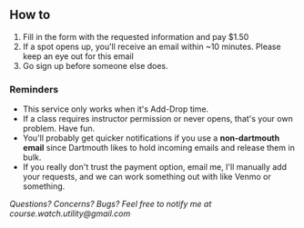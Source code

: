 ## How to

1. Fill in the form with the requested information and pay $1.50
2. If a spot opens up, you'll receive an email within ~10 minutes. Please keep an eye out for this email
3. Go sign up before someone else does.

### Reminders

* This service only works when it's Add-Drop time. 
* If a class requires instructor permission or never opens, that's your own problem. Have fun.
* You'll probably get quicker notifications if you use a **non-dartmouth email** since Dartmouth likes to hold incoming emails and release them in bulk.
* If you really don't trust the payment option, email me, I'll manually add your requests, and we can work something out with like Venmo or something.

_Questions? Concerns? Bugs? Feel free to notify me at course.watch.utility@gmail.com_
